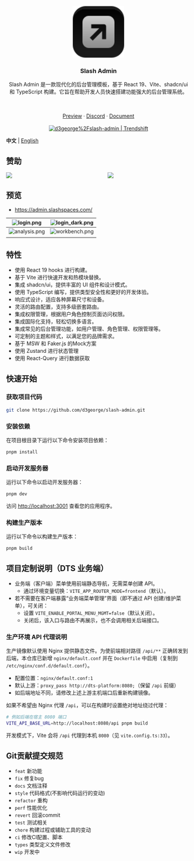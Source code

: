 <div align="center"> 
<br> 
<br>
<img src="./src/assets/icons/ic-logo-badge.svg" color="green" height="140" />
<h3> Slash Admin </h3>
  <p>
    <p style="font-size: 14px">
      Slash Admin 是一款现代化的后台管理模板，基于 React 19、Vite、shadcn/ui 和 TypeScript 构建。它旨在帮助开发人员快速搭建功能强大的后台管理系统。
    </p>
    <br />
    <br />
    <a href="https://admin.slashspaces.com/">Preview</a>
    ·
    <a href="https://discord.gg/fXemAXVNDa">Discord</a>
    ·
    <a href="https://docs-admin.slashspaces.com/">Document</a>
    <br />
    <br />
    <a href="https://trendshift.io/repositories/6387" target="_blank"><img src="https://trendshift.io/api/badge/repositories/6387" alt="d3george%2Fslash-admin | Trendshift" style="width: 250px; height: 55px;" width="250" height="55"/></a>
</div>

**中文** | [English](./README.md)

## 赞助 
<div style="display: flex; gap: 50px"> 
  <img style="width:300px" src="https://d3george.github.io/github-static/pay/weixin.jpg" >
  <img style="width:300px" src="https://d3george.github.io/github-static/pay/buymeacoffee.png" />
</div>


## 预览
+ https://admin.slashspaces.com/

|![login.png](https://d3george.github.io/github-static/slash-admin/sa-web-light.jpeg)|![login_dark.png](https://d3george.github.io/github-static/slash-admin/sa-web-dark.jpeg)
| ----------------------------------------------------------------- | ------------------------------------------------------------------- |
|![analysis.png](https://d3george.github.io/github-static/slash-admin/sa-mobile-light.jpeg)|![workbench.png](https://d3george.github.io/github-static/slash-admin/sa-mobile-dark.jpeg)
| | 
## 特性

- 使用 React 19 hooks 进行构建。
- 基于 Vite 进行快速开发和热模块替换。
- 集成 shadcn/ui，提供丰富的 UI 组件和设计模式。
- 使用 TypeScript 编写，提供类型安全性和更好的开发体验。
- 响应式设计，适应各种屏幕尺寸和设备。
- 灵活的路由配置，支持多级嵌套路由。
- 集成权限管理，根据用户角色控制页面访问权限。
- 集成国际化支持，轻松切换多语言。
- 集成常见的后台管理功能，如用户管理、角色管理、权限管理等。
- 可定制的主题和样式，以满足您的品牌需求。
- 基于 MSW 和 Faker.js 的Mock方案
- 使用 Zustand 进行状态管理
- 使用 React-Query 进行数据获取

## 快速开始

### 获取项目代码

```bash
git clone https://github.com/d3george/slash-admin.git
```

### 安装依赖

在项目根目录下运行以下命令安装项目依赖：

```bash
pnpm install
```

### 启动开发服务器

运行以下命令以启动开发服务器：

```bash
pnpm dev
```

访问 [http://localhost:3001](http://localhost:3001) 查看您的应用程序。

### 构建生产版本

运行以下命令以构建生产版本：

```bash
pnpm build
```

## 项目定制说明（DTS 业务端）

- 业务端（客户端）菜单使用前端静态导航，无需菜单创建 API。
  - 通过环境变量切换：`VITE_APP_ROUTER_MODE=frontend`（默认）。
- 若不需要在客户端暴露“业务端菜单管理”界面（即不通过 API 创建/维护菜单），可关闭：
  - 设置 `VITE_ENABLE_PORTAL_MENU_MGMT=false`（默认关闭）。
  - 关闭后，该入口与路由不再展示，也不会调用相关后端接口。

### 生产环境 API 代理说明

生产镜像默认使用 Nginx 提供静态文件。为使前端相对路径 `/api/**` 正确转发到后端，本仓库已新增 `nginx/default.conf` 并在 `Dockerfile` 中启用（复制到 `/etc/nginx/conf.d/default.conf`）。

- 配置位置：`nginx/default.conf:1`
- 默认上游：`proxy_pass http://dts-platform:8080;`（保留 `/api` 前缀）
- 如后端地址不同，请修改上述上游主机端口后重新构建镜像。

如果不希望由 Nginx 代理 `/api`，可以在构建时设置绝对地址绕过代理：

```bash
# 例如后端在宿主 8080 端口
VITE_API_BASE_URL=http://localhost:8080/api pnpm build
```

开发模式下，Vite 会将 `/api` 代理到本机 `8080`（见 `vite.config.ts:33`）。

## Git贡献提交规范

- `feat` 新功能
- `fix` 修复bug
- `docs` 文档注释
- `style` 代码格式(不影响代码运行的变动)
- `refactor` 重构
- `perf` 性能优化
- `revert` 回滚commit
- `test` 测试相关
- `chore` 构建过程或辅助工具的变动
- `ci` 修改CI配置、脚本
- `types` 类型定义文件修改
- `wip` 开发中
